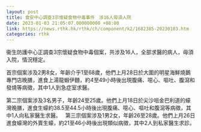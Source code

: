 ```yaml
---
layout: post
title: 食安中心調查3宗懷疑食物中毒事件　涉16人毋須人院
date: 2023-01-03 21:05:07.000000000 +08:00
link: https://news.rthk.hk/rthk/ch/component/k2/1682385-20230103.htm
categories: rthk
---
```


衞生防護中心正調查3宗懷疑食物中毒個案，共涉及16人，全部求醫的病人，毋須入院，情況穩定。

首宗個案涉及2男8女，年齡介乎1至68歲，他們上月28日於大圍的明星海鮮燒鵝專門店晚膳，進食上湯龍蝦伊麵，約4至49小時後出現腹痛、噁心、嘔吐、腹瀉和發燒等病徵，其中1人到急症室求醫。

第二宗個案涉及3名男子，年齡24至25歲。他們上月18日於尖沙咀金巴利道的蠔灣晚膳，進食生蠔約38.5至44.5小時後出現腹痛、噁心、嘔吐和腹瀉等病徵，其中1人向私家醫生求醫。
 
第三宗個案涉及1男2女，年齡26至28歲。他們上月26日進食蠔灣的外賣生蠔，約21至46小時後出現類似病徵，其中2人到私家醫生求診。
